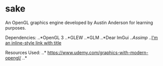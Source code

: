 # sake
An OpenGL graphics engine developed by Austin Anderson for learning purposes. 

Dependencies:
..*OpenGL 3
..*GLEW
..*GLM
..*Dear ImGui
..*Assimp
..*[I'm an inline-style link with title](https://www.google.com "Google's Homepage")

Resources Used:
..* https://www.udemy.com/graphics-with-modern-opengl/
..* 
